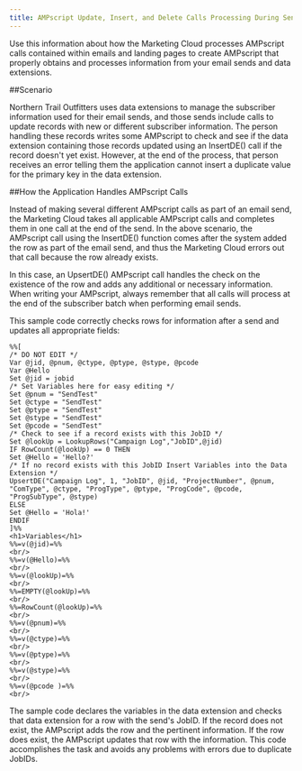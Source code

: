 ```yaml
---
title: AMPscript Update, Insert, and Delete Calls Processing During Sends
---
```


Use this information about how the Marketing Cloud processes AMPscript calls contained within emails and landing pages to create AMPscript that properly obtains and processes information from your email sends and data extensions. 

##Scenario

Northern Trail Outfitters uses data extensions to manage the subscriber information used for their email sends, and those sends include calls to update records with new or different subscriber information. The person handling these records writes some AMPscript to check and see if the data extension containing those records updated using an InsertDE() call if the record doesn't yet exist. However, at the end of the process, that person receives an error telling them the application cannot insert a duplicate value for the primary key in the data extension.

##How the Application Handles AMPscript Calls

Instead of making several different AMPscript calls as part of an email send, the Marketing Cloud takes all applicable AMPscript calls and completes them in one call at the end of the send. In the above scenario, the AMPscript call using the InsertDE() function comes after the system added the row as part of the email send, and thus the Marketing Cloud errors out that call because the row already exists.

In this case, an UpsertDE() AMPscript call handles the check on the existence of the row and adds any additional or necessary information. When writing your AMPscript, always remember that all calls will process at the end of the subscriber batch when performing email sends.

This sample code correctly checks rows for information after a send and updates all appropriate fields:

```
%%[ 
/* DO NOT EDIT */ 
Var @jid, @pnum, @ctype, @ptype, @stype, @pcode 
Var @Hello 
Set @jid = jobid 
/* Set Variables here for easy editing */ 
Set @pnum = "SendTest" 
Set @ctype = "SendTest" 
Set @ptype = "SendTest" 
Set @stype = "SendTest" 
Set @pcode = "SendTest" 
/* Check to see if a record exists with this JobID */ 
Set @lookUp = LookupRows("Campaign Log","JobID",@jid) 
IF RowCount(@lookUp) == 0 THEN 
Set @Hello = 'Hello?' 
/* If no record exists with this JobID Insert Variables into the Data Extension */ 
UpsertDE("Campaign Log", 1, "JobID", @jid, "ProjectNumber", @pnum, "ComType", @ctype, "ProgType", @ptype, "ProgCode", @pcode, "ProgSubType", @stype) 
ELSE 
Set @Hello = 'Hola!' 
ENDIF 
]%% 
<h1>Variables</h1> 
%%=v(@jid)=%% 
<br/> 
%%=v(@Hello)=%% 
<br/> 
%%=v(@lookUp)=%% 
<br/> 
%%=EMPTY(@lookUp)=%% 
<br/> 
%%=RowCount(@lookUp)=%% 
<br/> 
%%=v(@pnum)=%% 
<br/> 
%%=v(@ctype)=%% 
<br/> 
%%=v(@ptype)=%% 
<br/> 
%%=v(@stype)=%% 
<br/> 
%%=v(@pcode )=%% 
<br/>
```

The sample code declares the variables in the data extension and checks that data extension for a row with the send's JobID. If the record does not exist, the AMPscript adds the row and the pertinent information. If the row does exist, the AMPscript updates that row with the information. This code accomplishes the task and avoids any problems with errors due to duplicate JobIDs. 